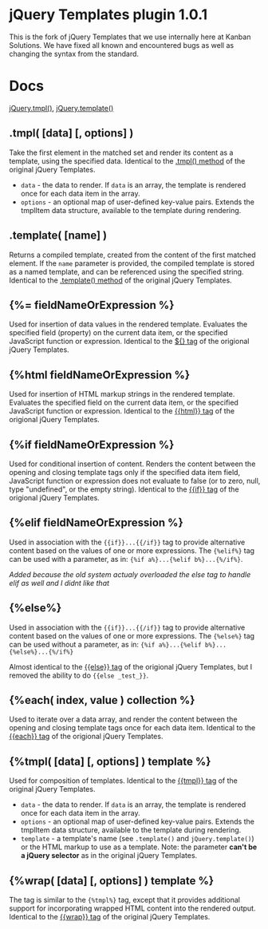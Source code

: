 jQuery Templates plugin 1.0.1
====

This is the fork of jQuery Templates that we use internally here at Kanban Solutions. We have fixed all known and encountered bugs as well as changing the syntax from the standard.


Docs
====

[jQuery.tmpl()](http://web.archive.org/web/20120921051311/http://api.jquery.com/jquery.tmpl/),
[jQuery.template()](http://web.archive.org/web/20120920134621/http://api.jquery.com/jQuery.template/)


.tmpl( [data] [, options] )
----

Take the first element in the matched set and render its content as a template, using the specified data. Identical to the [.tmpl() method](http://web.archive.org/web/20120921052001/http://api.jquery.com/tmpl/) of the original jQuery Templates.

* `data` - the data to render. If `data` is an array, the template is rendered once for each data item in the array.
* `options` - an optional map of user-defined key-value pairs. Extends the tmplItem data structure, available to the template during rendering.


.template( [name] )
----

Returns a compiled template, created from the content of the first matched element. If the `name` parameter is provided, the compiled template is stored as a named template, and can be referenced using the specified string. Identical to the [.template() method](http://web.archive.org/web/20120921051534/http://api.jquery.com/template/) of the original jQuery Templates.


{%= fieldNameOrExpression %}
----

Used for insertion of data values in the rendered template. Evaluates the specified field (property) on the current data item, or the specified JavaScript function or expression. Identical to the [${} tag](http://web.archive.org/web/20120919114126/http://api.jquery.com/template-tag-equal/) of the origional jQuery Templates.


{%html fieldNameOrExpression %}
----

Used for insertion of HTML markup strings in the rendered template. Evaluates the specified field on the current data item, or the specified JavaScript function or expression. Identical to the [{{html}} tag](http://web.archive.org/web/20120921045613/http://api.jquery.com/template-tag-html/) of the origional jQuery Templates.


{%if fieldNameOrExpression %}
----

Used for conditional insertion of content. Renders the content between the opening and closing template tags only if the specified data item field, JavaScript function or expression does not evaluate to false (or to zero, null, type "undefined", or the empty string). Identical to the [{{if}} tag](http://web.archive.org/web/20120919113534/http://api.jquery.com/template-tag-if/) of the origional jQuery Templates.


{%elif fieldNameOrExpression %}
----

Used in association with the `{{if}}...{{/if}}` tag to provide alternative content based on the values of one or more expressions. The `{%elif%}` tag can be used with a parameter, as in: `{%if a%}...{%elif b%}...{%/if%}`.

_Added because the old system actualy overloaded the else tag to handle elif as well and I didnt like that_


{%else%}
----

Used in association with the `{{if}}...{{/if}}` tag to provide alternative content based on the values of one or more expressions. The `{%else%}` tag can be used without a parameter, as in: `{%if a%}...{%elif b%}...{%else%}...{%/if%}`

Almost identical to the [{{else}} tag](http://web.archive.org/web/20120921044917/http://api.jquery.com/template-tag-else/) of the origional jQuery Templates, but I removed the ability to do `{{else _test_}}`.


{%each( index, value ) collection %}
----

Used to iterate over a data array, and render the content between the opening and closing template tags once for each data item. Identical to the [{{each}} tag](http://web.archive.org/web/20120919111023/http://api.jquery.com/template-tag-each/) of the origional jQuery Templates.


{%tmpl( [data] [, options] ) template %}
----

Used for composition of templates. Identical to the [{{tmpl}} tag](http://web.archive.org/web/20120921050105/http://api.jquery.com/template-tag-tmpl/) of the original jQuery Templates.

* `data` - the data to render. If `data` is an array, the template is rendered once for each data item in the array.
* `options` - an optional map of user-defined key-value pairs. Extends the tmplItem data structure, available to the template during rendering.
* `template` - a template's name (see `.template()` and `jQuery.template()`) or the HTML markup to use as a template. Note: the parameter **can't be a jQuery selector** as in the original jQuery Templates.


{%wrap( [data] [, options] ) template %}
----

The tag is similar to the `{%tmpl%}` tag, except that it provides additional support for incorporating wrapped HTML content into the rendered output. Identical to the [{{wrap}} tag](http://web.archive.org/web/20120921043756/http://api.jquery.com/template-tag-wrap/) of the original jQuery Templates.
